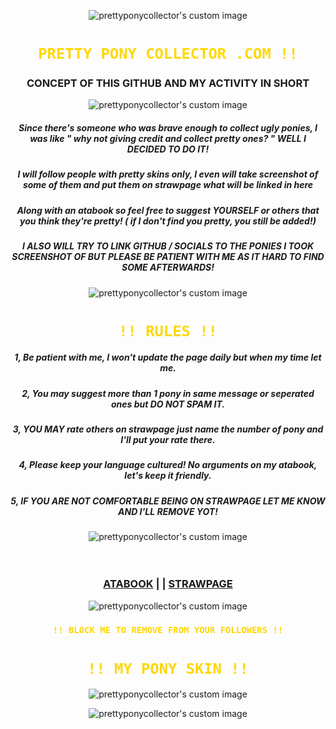 <!-- level 1: simple bio and stats -->
<p align="center">
  <img src="https://64.media.tumblr.com/d87cbee83b2c747ee5ae469b1fd38f0e/9b0200cd5f331a24-1e/s640x960/340820918b4c5884aa0ff340c649005353f6047e.pnj" alt="prettyponycollector's custom image"/>
</p>

<h1 align="center"><code style="color : gold"> PRETTY PONY COLLECTOR .COM !! </code></h3>
<h3 align="center"> CONCEPT OF THIS GITHUB AND MY ACTIVITY IN SHORT</h3>

<p align="center">
  <img src="https://64.media.tumblr.com/747b018b398e4490655f881b12a63d99/23c9d1d5cf9aada9-9b/s400x600/ef16da82b74606b0857b1ee07c008d9b3e4f3910.pnj" alt="prettyponycollector's custom image"/>
</p>

<h5 align="center"> Since there's someone who was brave enough to collect ugly ponies, I was like " why not giving credit and collect pretty ones? " WELL I DECIDED TO DO IT!</h3>
<h5 align="center"> I will follow people with pretty skins only, I even will take screenshot of some of them and put them on strawpage what will be linked in here</h3>
<h5 align="center"> Along with an atabook so feel free to suggest YOURSELF or others that you think they're pretty! ( if I don't find you pretty, you still be added!)</h3>
<h5 align="center"> I ALSO WILL TRY TO LINK GITHUB / SOCIALS TO THE PONIES I TOOK SCREENSHOT OF BUT PLEASE BE PATIENT WITH ME AS IT HARD TO FIND SOME AFTERWARDS!</h3>

<p align="center">
  <img src="https://64.media.tumblr.com/cb4fb743128eb5f7aee121e11f110922/803605c7838a7f5d-cd/s640x960/e7f3637daf2d52093b1e6ea2d4ccab6e8f690a0a.pnj" alt="prettyponycollector's custom image"/>
</p>

<h1 align="center"><code style="color : gold"> !! RULES !! </code></h3>
<h5 align="center">  1, Be patient with me, I won't update the page daily but when my time let me. </h3>
<h5 align="center">  2, You may suggest more than 1 pony in same message or seperated ones but DO NOT SPAM IT. </h5>
<h5 align="center">  3, YOU MAY rate others on strawpage just name the number of pony and I'll put your rate there. </h5>
<h5 align="center">  4, Please keep your language cultured! No arguments on my atabook, let's keep it friendly. </h5>
<h5 align="center">  5, IF YOU ARE NOT COMFORTABLE BEING ON STRAWPAGE LET ME KNOW AND I'LL REMOVE YOT! </h5>

<p align="center">
  <img src="https://64.media.tumblr.com/289e82e31eb356c656af2795da09d144/803605c7838a7f5d-ce/s640x960/3f723d5092d41fc18190cee6f13d8215b0a0f338.pnj" alt="prettyponycollector's custom image"/>
</p>


　<h3 align="center"> [ATABOOK](https://prettypony404.atabook.org/)  | |  [STRAWPAGE](https://prettyponycollector.straw.page) </h3>
<p align="center">
  <img src="https://64.media.tumblr.com/747b018b398e4490655f881b12a63d99/23c9d1d5cf9aada9-9b/s400x600/ef16da82b74606b0857b1ee07c008d9b3e4f3910.pnj" alt="prettyponycollector's custom image"/>
</p>

<h3 align="center"><code style="color : gold"> !! BLOCK ME TO REMOVE FROM YOUR FOLLOWERS !! </code></h3>

<h1 align="center"><code style="color : gold"> !! MY PONY SKIN !! </code></h3>
<p align="center">
  <img src="https://github-production-user-asset-6210df.s3.amazonaws.com/216339787/457602437-8b3c1ed8-9807-4073-b9c5-e250c160c55c.png?X-Amz-Algorithm=AWS4-HMAC-SHA256&X-Amz-Credential=AKIAVCODYLSA53PQK4ZA%2F20250621%2Fus-east-1%2Fs3%2Faws4_request&X-Amz-Date=20250621T192925Z&X-Amz-Expires=300&X-Amz-Signature=35dae6f4571e2f6dee3c1a4ca72b2ea0a6436971e124e39ee70cc3cee165fb23&X-Amz-SignedHeaders=host" alt="prettyponycollector's custom image"/>
</p>

<p align="center">
  <img src="https://64.media.tumblr.com/ba3229eccabb42d33d14826ce2853e81/9b0200cd5f331a24-f6/s640x960/6e4585901fe616b3f0e00bd64fec04031acee98d.pnj" alt="prettyponycollector's custom image"/>
</p>
